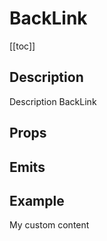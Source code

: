 <script setup>
import { ref } from 'vue';
import component from './index.vue'
console.log(component)
</script>

# BackLink

[[toc]]

## Description

Description BackLink

## Props

<props-parser :props="component.props" />

## Emits

<emits-parser :emits="component.emits" />

## Example

<code-example>
<dsp-back-link label="Retour"><div>My custom content</div></dsp-back-link>
<template v-slot:html>

```html
<dsp-back-link label="Retour">
  <div>My custom content</div>
</dsp-back-link>
```

</template>
</code-example>
